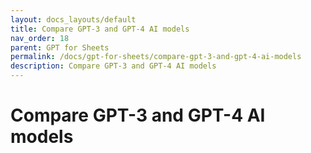 ```yaml
---
layout: docs_layouts/default
title: Compare GPT-3 and GPT-4 AI models
nav_order: 18
parent: GPT for Sheets
permalink: /docs/gpt-for-sheets/compare-gpt-3-and-gpt-4-ai-models
description: Compare GPT-3 and GPT-4 AI models
---
```


# Compare GPT-3 and GPT-4 AI models
